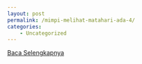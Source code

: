 ```yaml
---
layout: post
permalink: /mimpi-melihat-matahari-ada-4/
categories:
    - Uncategorized
---
```


[Baca Selengkapnya](/03)